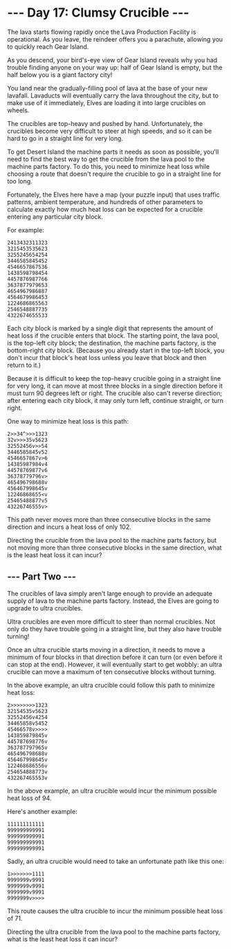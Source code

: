 # --- Day 17: Clumsy Crucible ---

The lava starts flowing rapidly once the Lava Production Facility is
operational. As you leave, the reindeer offers you a parachute, allowing you to
quickly reach Gear Island.

As you descend, your bird's-eye view of Gear Island reveals why you had trouble
finding anyone on your way up: half of Gear Island is empty, but the half below
you is a giant factory city!

You land near the gradually-filling pool of lava at the base of your new
lavafall. Lavaducts will eventually carry the lava throughout the city, but to
make use of it immediately, Elves are loading it into large crucibles on
wheels.

The crucibles are top-heavy and pushed by hand. Unfortunately, the crucibles
become very difficult to steer at high speeds, and so it can be hard to go in a
straight line for very long.

To get Desert Island the machine parts it needs as soon as possible, you'll
need to find the best way to get the crucible from the lava pool to the machine
parts factory. To do this, you need to minimize heat loss while choosing a
route that doesn't require the crucible to go in a straight line for too long.

Fortunately, the Elves here have a map (your puzzle input) that uses traffic
patterns, ambient temperature, and hundreds of other parameters to calculate
exactly how much heat loss can be expected for a crucible entering any
particular city block.

For example:

```
2413432311323
3215453535623
3255245654254
3446585845452
4546657867536
1438598798454
4457876987766
3637877979653
4654967986887
4564679986453
1224686865563
2546548887735
4322674655533
```

Each city block is marked by a single digit that represents the amount of heat
loss if the crucible enters that block. The starting point, the lava pool, is
the top-left city block; the destination, the machine parts factory, is the
bottom-right city block. (Because you already start in the top-left block, you
don't incur that block's heat loss unless you leave that block and then return
to it.)

Because it is difficult to keep the top-heavy crucible going in a straight line
for very long, it can move at most three blocks in a single direction before it
must turn 90 degrees left or right. The crucible also can't reverse direction;
after entering each city block, it may only turn left, continue straight, or
turn right.

One way to minimize heat loss is this path:

```
2>>34^>>>1323
32v>>>35v5623
32552456v>>54
3446585845v52
4546657867v>6
14385987984v4
44578769877v6
36378779796v>
465496798688v
456467998645v
12246868655<v
25465488877v5
43226746555v>
```

This path never moves more than three consecutive blocks in the same direction
and incurs a heat loss of only 102.

Directing the crucible from the lava pool to the machine parts factory, but not
moving more than three consecutive blocks in the same direction, what is the
least heat loss it can incur?

## --- Part Two ---

The crucibles of lava simply aren't large enough to provide an adequate supply
of lava to the machine parts factory. Instead, the Elves are going to upgrade
to ultra crucibles.

Ultra crucibles are even more difficult to steer than normal crucibles. Not
only do they have trouble going in a straight line, but they also have trouble
turning!

Once an ultra crucible starts moving in a direction, it needs to move a minimum
of four blocks in that direction before it can turn (or even before it can stop
at the end). However, it will eventually start to get wobbly: an ultra crucible
can move a maximum of ten consecutive blocks without turning.

In the above example, an ultra crucible could follow this path to minimize heat
loss:

```
2>>>>>>>>1323
32154535v5623
32552456v4254
34465858v5452
45466578v>>>>
143859879845v
445787698776v
363787797965v
465496798688v
456467998645v
122468686556v
254654888773v
432267465553v
```

In the above example, an ultra crucible would incur the minimum possible heat
loss of 94.

Here's another example:

```
111111111111
999999999991
999999999991
999999999991
999999999991
```

Sadly, an ultra crucible would need to take an unfortunate path like this one:

```
1>>>>>>>1111
9999999v9991
9999999v9991
9999999v9991
9999999v>>>>
```

This route causes the ultra crucible to incur the minimum possible heat loss of
71.

Directing the ultra crucible from the lava pool to the machine parts factory,
what is the least heat loss it can incur?

